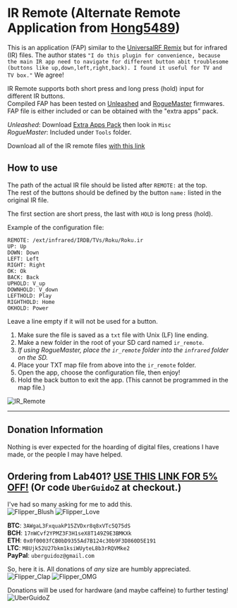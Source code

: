 # IR Remote (Alternate Remote Application from [Hong5489](https://github.com/Hong5489/ir_remote))

This is an application (FAP) similar to the [UniversalRF Remix](https://github.com/ESurge/flipperzero-firmware-unirfremix) but for infrared (IR) files. The author states `"I do this plugin for convenience, because the main IR app need to navigate for different button abit troublesome (buttons like up,down,left,right,back). I found it useful for TV and TV box."` We agree!

IR Remote supports both short press and long press (hold) input for different IR buttons.<br>
Compiled FAP has been tested on [Unleashed](https://github.com/DarkFlippers/unleashed-firmware) and [RogueMaster](https://github.com/RogueMaster/flipperzero-firmware-wPlugins) firmwares.<br>
FAP file is either included or can be obtained with the "extra apps" pack.

*Unleashed*: Download [Extra Apps Pack](https://download-directory.github.io/?url=https://github.com/xMasterX/unleashed-extra-pack/tree/main/apps) then look in `Misc`<br>
*RogueMaster*: Included under `Tools` folder.

Download all of the IR remote files [with this link](https://uberguidoz.github.io/DownGit/#/home?url=https://github.com/UberGuidoZ/Flipper/tree/main/Infrared/ir_remote/Example_Maps)

## How to use

The path of the actual IR file should be listed after `REMOTE:` at the top.<br>
The rest of the buttons should be defined by the button `name:` listed in the original IR file.

The first section are short press, the last with `HOLD` is long press (hold).

Example of the configuration file:

```
REMOTE: /ext/infrared/IRDB/TVs/Roku/Roku.ir
UP: Up
DOWN: Down
LEFT: Left
RIGHT: Right
OK: Ok
BACK: Back
UPHOLD: V_up
DOWNHOLD: V_down
LEFTHOLD: Play
RIGHTHOLD: Home
OKHOLD: Power
```

Leave a line empty if it will not be used for a button.

1. Make sure the file is saved as a `txt` file with Unix (LF) line ending.
2. Make a new folder in the root of your SD card named `ir_remote`.
3. *If using RogueMaster, place the `ir_remote` folder into the `infrared` folder on the SD.*
4. Place your TXT map file from above into the `ir_remote` folder.
5. Open the app, choose the configuration file, then enjoy!
6. Hold the back button to exit the app. (This cannot be programmed in the map file.)

![IR_Remote](https://user-images.githubusercontent.com/57457139/207985275-e5e5e1cb-28f6-48cc-bec1-5f8db5d95584.gif)

-----

## Donation Information

Nothing is ever expected for the hoarding of digital files, creations I have made, or the people I may have helped.

## Ordering from Lab401? [USE THIS LINK FOR 5% OFF!](https://lab401.com/r?id=vsmgoc) (Or code `UberGuidoZ` at checkout.)

I've had so many asking for me to add this.<br>
![Flipper_Blush](https://user-images.githubusercontent.com/57457139/183561666-4424a3cc-679b-4016-a368-24f7e7ad0a88.jpg) ![Flipper_Love](https://user-images.githubusercontent.com/57457139/183561692-381d37bd-264f-4c88-8877-e58d60d9be6e.jpg)

**BTC**: `3AWgaL3FxquakP15ZVDxr8q8xVTc5Q75dS`<br>
**BCH**: `17nWCvf2YPMZ3F3H1seX8T149Z9E3BMKXk`<br>
**ETH**: `0x0f0003fCB0bD9355Ad7B124c30b9F3D860D5E191`<br>
**LTC**: `M8Ujk52U27bkm1ksiWUyteL8b3rRQVMke2`<br>
**PayPal**: `uberguidoz@gmail.com`

So, here it is. All donations of *any* size are humbly appreciated.<br>
![Flipper_Clap](https://user-images.githubusercontent.com/57457139/183561789-2e853ede-8ef7-41e8-a67c-716225177e5d.jpg) ![Flipper_OMG](https://user-images.githubusercontent.com/57457139/183561787-e21bdc1e-b316-4e67-b327-5129503d0313.jpg)

Donations will be used for hardware (and maybe caffeine) to further testing!<br>
![UberGuidoZ](https://cdn.discordapp.com/emojis/1000632669622767686.gif)
